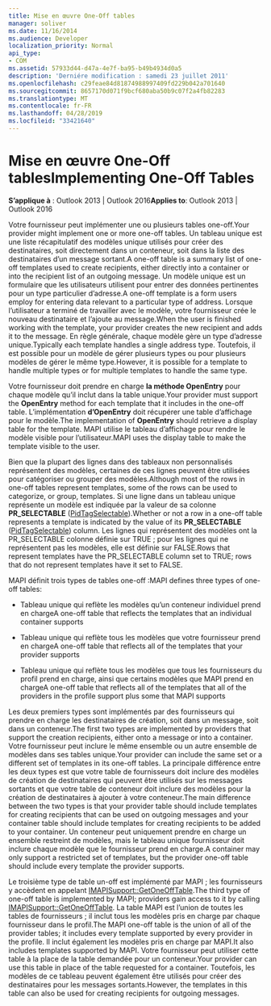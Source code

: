 ```yaml
---
title: Mise en œuvre One-Off tables
manager: soliver
ms.date: 11/16/2014
ms.audience: Developer
localization_priority: Normal
api_type:
- COM
ms.assetid: 57933d44-d47a-4e7f-ba95-b49b4934d0a5
description: 'Derniére modification : samedi 23 juillet 2011'
ms.openlocfilehash: c29feae84d81874988997409fd229b042a701640
ms.sourcegitcommit: 8657170d071f9bcf680aba50b9c07f2a4fb82283
ms.translationtype: MT
ms.contentlocale: fr-FR
ms.lasthandoff: 04/28/2019
ms.locfileid: "33421640"
---
```

# <a name="implementing-one-off-tables"></a><span data-ttu-id="88e25-103">Mise en œuvre One-Off tables</span><span class="sxs-lookup"><span data-stu-id="88e25-103">Implementing One-Off Tables</span></span>

<span data-ttu-id="88e25-104">**S’applique à** : Outlook 2013 | Outlook 2016</span><span class="sxs-lookup"><span data-stu-id="88e25-104">**Applies to**: Outlook 2013 | Outlook 2016</span></span> 
  
<span data-ttu-id="88e25-105">Votre fournisseur peut implémenter une ou plusieurs tables one-off.</span><span class="sxs-lookup"><span data-stu-id="88e25-105">Your provider might implement one or more one-off tables.</span></span> <span data-ttu-id="88e25-106">Un tableau unique est une liste récapitulatif des modèles unique utilisés pour créer des destinataires, soit directement dans un conteneur, soit dans la liste des destinataires d’un message sortant.</span><span class="sxs-lookup"><span data-stu-id="88e25-106">A one-off table is a summary list of one-off templates used to create recipients, either directly into a container or into the recipient list of an outgoing message.</span></span> <span data-ttu-id="88e25-107">Un modèle unique est un formulaire que les utilisateurs utilisent pour entrer des données pertinentes pour un type particulier d’adresse.</span><span class="sxs-lookup"><span data-stu-id="88e25-107">A one-off template is a form users employ for entering data relevant to a particular type of address.</span></span> <span data-ttu-id="88e25-108">Lorsque l’utilisateur a terminé de travailler avec le modèle, votre fournisseur crée le nouveau destinataire et l’ajoute au message.</span><span class="sxs-lookup"><span data-stu-id="88e25-108">When the user is finished working with the template, your provider creates the new recipient and adds it to the message.</span></span> <span data-ttu-id="88e25-109">En règle générale, chaque modèle gère un type d’adresse unique.</span><span class="sxs-lookup"><span data-stu-id="88e25-109">Typically each template handles a single address type.</span></span> <span data-ttu-id="88e25-110">Toutefois, il est possible pour un modèle de gérer plusieurs types ou pour plusieurs modèles de gérer le même type.</span><span class="sxs-lookup"><span data-stu-id="88e25-110">However, it is possible for a template to handle multiple types or for multiple templates to handle the same type.</span></span> 
  
<span data-ttu-id="88e25-111">Votre fournisseur doit prendre en charge **la méthode OpenEntry** pour chaque modèle qu’il inclut dans la table unique.</span><span class="sxs-lookup"><span data-stu-id="88e25-111">Your provider must support the **OpenEntry** method for each template that it includes in the one-off table.</span></span> <span data-ttu-id="88e25-112">L’implémentation **d’OpenEntry** doit récupérer une table d’affichage pour le modèle.</span><span class="sxs-lookup"><span data-stu-id="88e25-112">The implementation of **OpenEntry** should retrieve a display table for the template.</span></span> <span data-ttu-id="88e25-113">MAPI utilise le tableau d’affichage pour rendre le modèle visible pour l’utilisateur.</span><span class="sxs-lookup"><span data-stu-id="88e25-113">MAPI uses the display table to make the template visible to the user.</span></span> 
  
<span data-ttu-id="88e25-114">Bien que la plupart des lignes dans des tableaux non personnalisés représentent des modèles, certaines de ces lignes peuvent être utilisées pour catégoriser ou grouper des modèles.</span><span class="sxs-lookup"><span data-stu-id="88e25-114">Although most of the rows in one-off tables represent templates, some of the rows can be used to categorize, or group, templates.</span></span> <span data-ttu-id="88e25-115">Si une ligne dans un tableau unique représente un modèle est indiquée par la valeur de sa colonne **PR_SELECTABLE** ([PidTagSelectable](pidtagselectable-canonical-property.md)).</span><span class="sxs-lookup"><span data-stu-id="88e25-115">Whether or not a row in a one-off table represents a template is indicated by the value of its **PR_SELECTABLE** ([PidTagSelectable](pidtagselectable-canonical-property.md)) column.</span></span> <span data-ttu-id="88e25-116">Les lignes qui représentent des modèles ont la PR_SELECTABLE colonne définie sur TRUE ; pour les lignes qui ne représentent pas les modèles, elle est définie sur FALSE.</span><span class="sxs-lookup"><span data-stu-id="88e25-116">Rows that represent templates have the PR_SELECTABLE column set to TRUE; rows that do not represent templates have it set to FALSE.</span></span>
  
<span data-ttu-id="88e25-117">MAPI définit trois types de tables one-off :</span><span class="sxs-lookup"><span data-stu-id="88e25-117">MAPI defines three types of one-off tables:</span></span>
  
- <span data-ttu-id="88e25-118">Tableau unique qui reflète les modèles qu’un conteneur individuel prend en charge</span><span class="sxs-lookup"><span data-stu-id="88e25-118">A one-off table that reflects the templates that an individual container supports</span></span>
    
- <span data-ttu-id="88e25-119">Tableau unique qui reflète tous les modèles que votre fournisseur prend en charge</span><span class="sxs-lookup"><span data-stu-id="88e25-119">A one-off table that reflects all of the templates that your provider supports</span></span> 
    
- <span data-ttu-id="88e25-120">Tableau unique qui reflète tous les modèles que tous les fournisseurs du profil prend en charge, ainsi que certains modèles que MAPI prend en charge</span><span class="sxs-lookup"><span data-stu-id="88e25-120">A one-off table that reflects all of the templates that all of the providers in the profile support plus some that MAPI supports</span></span>
    
<span data-ttu-id="88e25-121">Les deux premiers types sont implémentés par des fournisseurs qui prendre en charge les destinataires de création, soit dans un message, soit dans un conteneur.</span><span class="sxs-lookup"><span data-stu-id="88e25-121">The first two types are implemented by providers that support the creation recipients, either onto a message or into a container.</span></span> <span data-ttu-id="88e25-122">Votre fournisseur peut inclure le même ensemble ou un autre ensemble de modèles dans ses tables unique.</span><span class="sxs-lookup"><span data-stu-id="88e25-122">Your provider can include the same set or a different set of templates in its one-off tables.</span></span> <span data-ttu-id="88e25-123">La principale différence entre les deux types est que votre table de fournisseurs doit inclure des modèles de création de destinataires qui peuvent être utilisés sur les messages sortants et que votre table de conteneur doit inclure des modèles pour la création de destinataires à ajouter à votre conteneur.</span><span class="sxs-lookup"><span data-stu-id="88e25-123">The main difference between the two types is that your provider table should include templates for creating recipients that can be used on outgoing messages and your container table should include templates for creating recipients to be added to your container.</span></span> <span data-ttu-id="88e25-124">Un conteneur peut uniquement prendre en charge un ensemble restreint de modèles, mais le tableau unique fournisseur doit inclure chaque modèle que le fournisseur prend en charge.</span><span class="sxs-lookup"><span data-stu-id="88e25-124">A container may only support a restricted set of templates, but the provider one-off table should include every template the provider supports.</span></span>
  
<span data-ttu-id="88e25-125">Le troisième type de table un-off est implémenté par MAPI ; les fournisseurs y accèdent en appelant [IMAPISupport::GetOneOffTable](imapisupport-getoneofftable.md).</span><span class="sxs-lookup"><span data-stu-id="88e25-125">The third type of one-off table is implemented by MAPI; providers gain access to it by calling [IMAPISupport::GetOneOffTable](imapisupport-getoneofftable.md).</span></span> <span data-ttu-id="88e25-126">La table MAPI est l’union de toutes les tables de fournisseurs ; il inclut tous les modèles pris en charge par chaque fournisseur dans le profil.</span><span class="sxs-lookup"><span data-stu-id="88e25-126">The MAPI one-off table is the union of all of the provider tables; it includes every template supported by every provider in the profile.</span></span> <span data-ttu-id="88e25-127">Il inclut également les modèles pris en charge par MAPI.</span><span class="sxs-lookup"><span data-stu-id="88e25-127">It also includes templates supported by MAPI.</span></span> <span data-ttu-id="88e25-128">Votre fournisseur peut utiliser cette table à la place de la table demandée pour un conteneur.</span><span class="sxs-lookup"><span data-stu-id="88e25-128">Your provider can use this table in place of the table requested for a container.</span></span> <span data-ttu-id="88e25-129">Toutefois, les modèles de ce tableau peuvent également être utilisés pour créer des destinataires pour les messages sortants.</span><span class="sxs-lookup"><span data-stu-id="88e25-129">However, the templates in this table can also be used for creating recipients for outgoing messages.</span></span>
  

